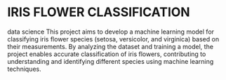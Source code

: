 # IRIS FLOWER CLASSIFICATION
data science
This project aims to develop a machine learning model for classifying iris flower species (setosa, versicolor, and virginica) based on their measurements. By analyzing the dataset and training a model, the project enables accurate classification of iris flowers, contributing to understanding and identifying different species using machine learning techniques.
